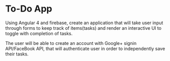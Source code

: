 # To-Do App

Using Angular 4 and firebase, create an application that will take user input through forms to keep track of items(tasks) and render an interactive UI to toggle with completion of tasks.

The user will be able to create an account with Google+ signin API/FaceBook API, that will authenticate user in order to independently save their tasks.

